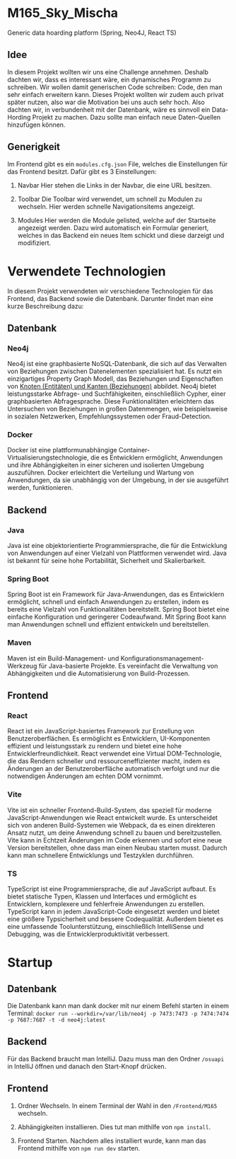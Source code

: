 # M165_Sky_Mischa
Generic data hoarding platform (Spring, Neo4J, React TS)

## Idee
In diesem Projekt wollten wir uns eine Challenge annehmen. Deshalb dachten wir, dass es interessant wäre, ein dynamisches Programm zu schreiben. Wir wollen damit generischen Code schreiben: Code, den man sehr einfach erweitern kann. Dieses Projekt wollten wir zudem auch privat später nutzen, also war die Motivation bei uns auch sehr hoch.
Also dachten wir, in verbundenheit mit der Datenbank, wäre es sinnvoll ein Data-Hording Projekt zu machen. Dazu sollte man einfach neue Daten-Quellen hinzufügen können. 

## Generigkeit
Im Frontend gibt es ein `modules.cfg.json` File, welches die Einstellungen für das Frontend besitzt. Dafür gibt es 3 Einstellungen:

1. Navbar
Hier stehen die Links in der Navbar, die eine URL besitzen.

2. Toolbar
Die Toolbar wird verwendet, um schnell zu Modulen zu wechseln. Hier werden schnelle Navigationsitems angezeigt.

3. Modules
Hier werden die Module gelisted, welche auf der Startseite angezeigt werden. Dazu wird automatisch ein Formular generiert, welches in das Backend ein neues Item schickt und diese darzeigt und modifiziert.

# Verwendete Technologien
In diesem Projekt verwendeten wir verschiedene Technologien für das Frontend, das Backend sowie die Datenbank. Darunter findet man eine kurze Beschreibung dazu:

## Datenbank

### Neo4j
Neo4j ist eine graphbasierte NoSQL-Datenbank, die sich auf das Verwalten von Beziehungen zwischen Datenelementen spezialisiert hat. Es nutzt ein einzigartiges Property Graph Modell, das Beziehungen und Eigenschaften von [Knoten (Entitäten) und Kanten (Beziehungen)](https://www.datenbanken-verstehen.de/lexikon/neo4j/#:~:text=In%20Neo4j%20werden%20Daten%2C%20und,Datensatz%20in%20einer%20relationalen%20Datenbank.) abbildet. Neo4j bietet leistungsstarke Abfrage- und Suchfähigkeiten, einschließlich Cypher, einer graphbasierten Abfragesprache. Diese Funktionalitäten erleichtern das Untersuchen von Beziehungen in großen Datenmengen, wie beispielsweise in sozialen Netzwerken, Empfehlungssystemen oder Fraud-Detection.

### Docker
Docker ist eine plattformunabhängige Container-Virtualisierungstechnologie, die es Entwicklern ermöglicht, Anwendungen und ihre Abhängigkeiten in einer sicheren und isolierten Umgebung auszuführen. Docker erleichtert die Verteilung und Wartung von Anwendungen, da sie unabhängig von der Umgebung, in der sie ausgeführt werden, funktionieren.

## Backend

### Java
Java ist eine objektorientierte Programmiersprache, die für die Entwicklung von Anwendungen auf einer Vielzahl von Plattformen verwendet wird. Java ist bekannt für seine hohe Portabilität, Sicherheit und Skalierbarkeit.

### Spring Boot
Spring Boot ist ein Framework für Java-Anwendungen, das es Entwicklern ermöglicht, schnell und einfach Anwendungen zu erstellen, indem es bereits eine Vielzahl von Funktionalitäten bereitstellt. Spring Boot bietet eine einfache Konfiguration und geringerer Codeaufwand. Mit Spring Boot kann man Anwendungen schnell und effizient entwickeln und bereitstellen.

### Maven
Maven ist ein Build-Management- und Konfigurationsmanagement-Werkzeug für Java-basierte Projekte. Es vereinfacht die Verwaltung von Abhängigkeiten und die Automatisierung von Build-Prozessen.

## Frontend

### React
React ist ein JavaScript-basiertes Framework zur Erstellung von Benutzeroberflächen. Es ermöglicht es Entwicklern, UI-Komponenten effizient und leistungsstark zu rendern und bietet eine hohe Entwicklerfreundlichkeit. React verwendet eine Virtual DOM-Technologie, die das Rendern schneller und ressourceneffizienter macht, indem es Änderungen an der Benutzeroberfläche automatisch verfolgt und nur die notwendigen Änderungen am echten DOM vornimmt.

### Vite
Vite ist ein schneller Frontend-Build-System, das speziell für moderne JavaScript-Anwendungen wie React entwickelt wurde. Es unterscheidet sich von anderen Build-Systemen wie Webpack, da es einen direkteren Ansatz nutzt, um deine Anwendung schnell zu bauen und bereitzustellen. Vite kann in Echtzeit Änderungen im Code erkennen und sofort eine neue Version bereitstellen, ohne dass man einen Neubau starten musst. Dadurch kann man schnellere Entwicklungs und Testzyklen durchführen.

### TS
TypeScript ist eine Programmiersprache, die auf JavaScript aufbaut. Es bietet statische Typen, Klassen und Interfaces und ermöglicht es Entwicklern, komplexere und fehlerfreie Anwendungen zu erstellen. TypeScript kann in jedem JavaScript-Code eingesetzt werden und bietet eine größere Typsicherheit und bessere Codequalität. Außerdem bietet es eine umfassende Toolunterstützung, einschließlich IntelliSense und Debugging, was die Entwicklerproduktivität verbessert.

# Startup

## Datenbank
Die Datenbank kann man dank docker mit nur einem Befehl starten in einem Terminal: `docker run --workdir=/var/lib/neo4j -p 7473:7473 -p 7474:7474 -p 7687:7687 -t -d neo4j:latest`

## Backend
Für das Backend braucht man IntelliJ. Dazu muss man den Ordner `/osuapi` in IntelliJ öffnen und danach den Start-Knopf drücken.

## Frontend

1. Ordner Wechseln. In einem Terminal der Wahl in den `/Frontend/M165` wechseln.

2. Abhängigkeiten installieren. Dies tut man mithilfe von `npm install`.

3. Frontend Starten. Nachdem alles installiert wurde, kann man das Frontend mithilfe von `npm run dev` starten.
